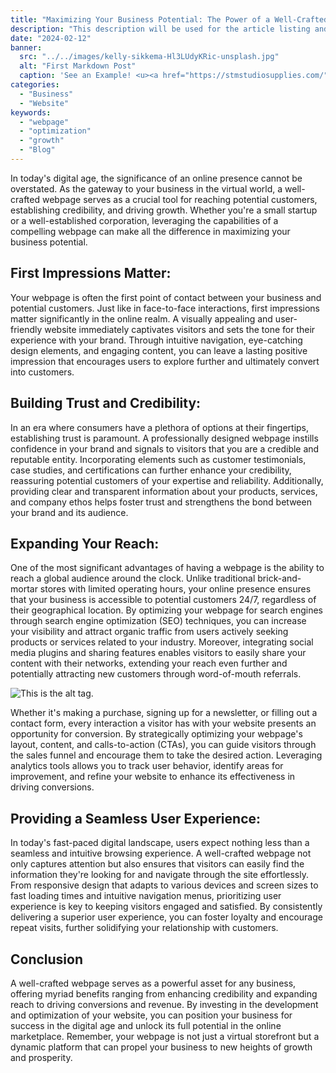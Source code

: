 ```yaml
---
title: "Maximizing Your Business Potential: The Power of a Well-Crafted Webpage."
description: "This description will be used for the article listing and search results on Google."
date: "2024-02-12"
banner:
  src: "../../images/kelly-sikkema-Hl3LUdyKRic-unsplash.jpg"
  alt: "First Markdown Post"
  caption: 'See an Example! <u><a href="https://stmstudiosupplies.com/">STM studio supplies</a></u>'
categories:
  - "Business"
  - "Website"
keywords:
  - "webpage"
  - "optimization"
  - "growth"
  - "Blog"
---
```



In today's digital age, the significance of an online presence cannot be overstated. As the gateway to your business in the virtual world, a well-crafted webpage serves as a crucial tool for reaching potential customers, establishing credibility, and driving growth. Whether you're a small startup or a well-established corporation, leveraging the capabilities of a compelling webpage can make all the difference in maximizing your business potential.

## First Impressions Matter:

Your webpage is often the first point of contact between your business and potential customers. Just like in face-to-face interactions, first impressions matter significantly in the online realm. A visually appealing and user-friendly website immediately captivates visitors and sets the tone for their experience with your brand. Through intuitive navigation, eye-catching design elements, and engaging content, you can leave a lasting positive impression that encourages users to explore further and ultimately convert into customers.

## Building Trust and Credibility:

In an era where consumers have a plethora of options at their fingertips, establishing trust is paramount. A professionally designed webpage instills confidence in your brand and signals to visitors that you are a credible and reputable entity. Incorporating elements such as customer testimonials, case studies, and certifications can further enhance your credibility, reassuring potential customers of your expertise and reliability. Additionally, providing clear and transparent information about your products, services, and company ethos helps foster trust and strengthens the bond between your brand and its audience.

## Expanding Your Reach:

One of the most significant advantages of having a webpage is the ability to reach a global audience around the clock. Unlike traditional brick-and-mortar stores with limited operating hours, your online presence ensures that your business is accessible to potential customers 24/7, regardless of their geographical location. By optimizing your webpage for search engines through search engine optimization (SEO) techniques, you can increase your visibility and attract organic traffic from users actively seeking products or services related to your industry. Moreover, integrating social media plugins and sharing features enables visitors to easily share your content with their networks, extending your reach even further and potentially attracting new customers through word-of-mouth referrals.

![This is the alt tag.](../../images/charles-deluvio-DgoyKNgPiFQ-unsplash.jpg)

Whether it's making a purchase, signing up for a newsletter, or filling out a contact form, every interaction a visitor has with your website presents an opportunity for conversion. By strategically optimizing your webpage's layout, content, and calls-to-action (CTAs), you can guide visitors through the sales funnel and encourage them to take the desired action. Leveraging analytics tools allows you to track user behavior, identify areas for improvement, and refine your website to enhance its effectiveness in driving conversions.

## Providing a Seamless User Experience:

In today's fast-paced digital landscape, users expect nothing less than a seamless and intuitive browsing experience. A well-crafted webpage not only captures attention but also ensures that visitors can easily find the information they're looking for and navigate through the site effortlessly. From responsive design that adapts to various devices and screen sizes to fast loading times and intuitive navigation menus, prioritizing user experience is key to keeping visitors engaged and satisfied. By consistently delivering a superior user experience, you can foster loyalty and encourage repeat visits, further solidifying your relationship with customers.

## Conclusion

A well-crafted webpage serves as a powerful asset for any business, offering myriad benefits ranging from enhancing credibility and expanding reach to driving conversions and revenue. By investing in the development and optimization of your website, you can position your business for success in the digital age and unlock its full potential in the online marketplace. Remember, your webpage is not just a virtual storefront but a dynamic platform that can propel your business to new heights of growth and prosperity.